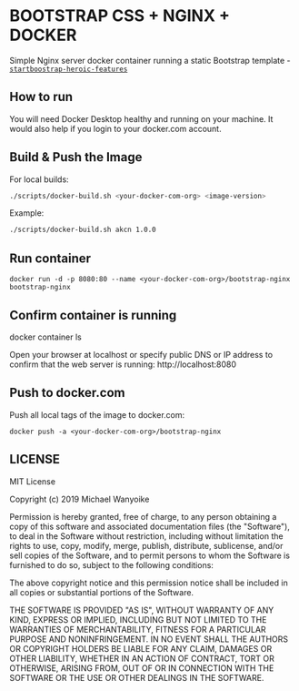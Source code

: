 # BOOTSTRAP CSS + NGINX + DOCKER

Simple Nginx server docker container running a static Bootstrap template - [`startboostrap-heroic-features`](https://github.com/BlackrockDigital/startbootstrap-heroic-features)

## How to run

You will need Docker Desktop healthy and running on your machine. It would also help if you login to your docker.com account.

## Build & Push the Image
For local builds:
```bash
./scripts/docker-build.sh <your-docker-com-org> <image-version>
```
Example:
```bash
./scripts/docker-build.sh akcn 1.0.0
```

## Run container
```
docker run -d -p 8080:80 --name <your-docker-com-org>/bootstrap-nginx bootstrap-nginx
```

## Confirm container is running
docker container ls

Open your browser at localhost or specify public DNS or IP address to confirm that the web server is running:
http://localhost:8080

## Push to docker.com
Push all local tags of the image to docker.com:
```
docker push -a <your-docker-com-org>/bootstrap-nginx
```

## LICENSE

MIT License

Copyright (c) 2019 Michael Wanyoike

Permission is hereby granted, free of charge, to any person obtaining a copy
of this software and associated documentation files (the "Software"), to deal
in the Software without restriction, including without limitation the rights
to use, copy, modify, merge, publish, distribute, sublicense, and/or sell
copies of the Software, and to permit persons to whom the Software is
furnished to do so, subject to the following conditions:

The above copyright notice and this permission notice shall be included in all
copies or substantial portions of the Software.

THE SOFTWARE IS PROVIDED "AS IS", WITHOUT WARRANTY OF ANY KIND, EXPRESS OR
IMPLIED, INCLUDING BUT NOT LIMITED TO THE WARRANTIES OF MERCHANTABILITY,
FITNESS FOR A PARTICULAR PURPOSE AND NONINFRINGEMENT. IN NO EVENT SHALL THE
AUTHORS OR COPYRIGHT HOLDERS BE LIABLE FOR ANY CLAIM, DAMAGES OR OTHER
LIABILITY, WHETHER IN AN ACTION OF CONTRACT, TORT OR OTHERWISE, ARISING FROM,
OUT OF OR IN CONNECTION WITH THE SOFTWARE OR THE USE OR OTHER DEALINGS IN THE
SOFTWARE.
